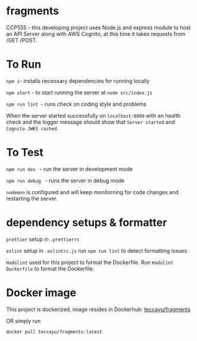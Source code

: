 # fragments

CCP555 - this developing project uses Node.js and express module to host an API Server along with AWS Cognito, at this time it takes requests from /GET /POST.

# To Run

`npm i`- installs necessary dependencies for running locally

`npm start` - to start running the server at `node src/index.js`

`npm run lint `- runs check on coding style and problems

When the server started successfully on `localhost:8080` with an health check and the logger message should show that `Server started` and `Cognito JWKS cached`.

# To Test

`npm run dev ` - run the server in development mode

`npm run debug ` - runs the server in debug mode

`nodemon` is configured and will keep monitorning for code changes and restarting the server.

# dependency setups & formatter

`prettier` setup in `.prettierrc`

`eslint` setup in `.eslintrc.js` run `npm run lint` to detect formatting issues.

`Hadolint` used for this project to format the Dockerfile.
Run `Hadolint Dockerfile` to format the Dockerfile.

# Docker image

This project is dockerized, image resides in Dockerhub: [teccayu/fragments](https://hub.docker.com/r/teccayu/fragments/tags)

OR simply run

`docker pull teccayu/fragments:latest`
